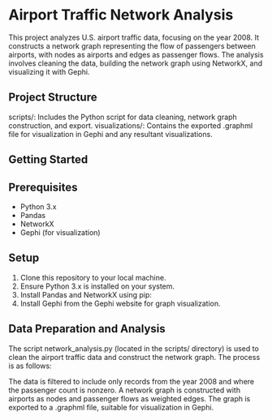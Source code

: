 # Airport Traffic Network Analysis
This project analyzes U.S. airport traffic data, focusing on the year 2008. It constructs a network graph representing the flow of passengers between airports, with nodes as airports and edges as passenger flows. The analysis involves cleaning the data, building the network graph using NetworkX, and visualizing it with Gephi.

## Project Structure
scripts/: Includes the Python script for data cleaning, network graph construction, and export.
visualizations/: Contains the exported .graphml file for visualization in Gephi and any resultant visualizations.

## Getting Started
## Prerequisites
- Python 3.x
- Pandas
- NetworkX
- Gephi (for visualization)
## Setup
1. Clone this repository to your local machine.
2. Ensure Python 3.x is installed on your system.
3. Install Pandas and NetworkX using pip:
4. Install Gephi from the Gephi website for graph visualization.
## Data Preparation and Analysis
The script network_analysis.py (located in the scripts/ directory) is used to clean the airport traffic data and construct the network graph. The process is as follows:

The data is filtered to include only records from the year 2008 and where the passenger count is nonzero.
A network graph is constructed with airports as nodes and passenger flows as weighted edges.
The graph is exported to a .graphml file, suitable for visualization in Gephi.

